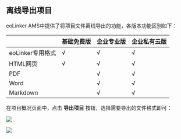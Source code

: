 ## 离线导出项目
eoLinker AMS中提供了将项目文件离线导出的功能，各版本功能区别如下：

| | 基础免费版  | 企业专业版  | 企业私有云版  |
| ------------ | ------------ | ------------ | ------------ |
| eoLinker专用格式  | √  | √  |  √ |
| HTML网页  | √  | √  |√|
| PDF  |   | √  |√|
| Word  |   | √  |√|
| Markdown  |   | √  |√|

在项目概况页面中，点击 **导出项目** 按钮，选择需要导出的文件格式即可：

![](http://data.eolinker.com/course/lXE4bml9f5b4a2d9716b77ee09086c6d4131376ae8e159c)

![](http://data.eolinker.com/course/MELWQzm0b1c43a089d6d3f8496216808501ff470b70facb)